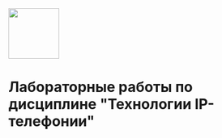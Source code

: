 <img src='https://user-images.githubusercontent.com/63160594/206897763-ae44cd6c-629f-4fcb-bc38-c39742e51c90.png' width='100'>

# Лабораторные работы по дисциплине "Технологии IP-телефонии"
